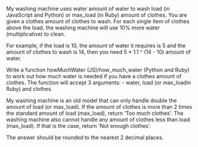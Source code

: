 My washing machine uses water amount of water to wash load (in JavaScript and Python) or max_load (in Ruby) amount of clothes. You are given a clothes amount of clothes to wash. For each single item of clothes above the load, the washing machine will use 10% more water (multiplicative) to clean.

For example, if the load is 10, the amount of water it requires is 5 and the amount of clothes to wash is 14, then you need 5 * 1.1 ^ (14 - 10) amount of water.

Write a function howMuchWater (JS)/how_much_water (Python and Ruby) to work out how much water is needed if you have a clothes amount of clothes. The function will accept 3 arguments: - water, load (or max_loadin Ruby) and clothes.

My washing machine is an old model that can only handle double the amount of load (or max_load). If the amount of clothes is more than 2 times the standard amount of load (max_load), return 'Too much clothes'. The washing machine also cannot handle any amount of clothes less than load (max_load). If that is the case, return 'Not enough clothes'.

The answer should be rounded to the nearest 2 decimal places.